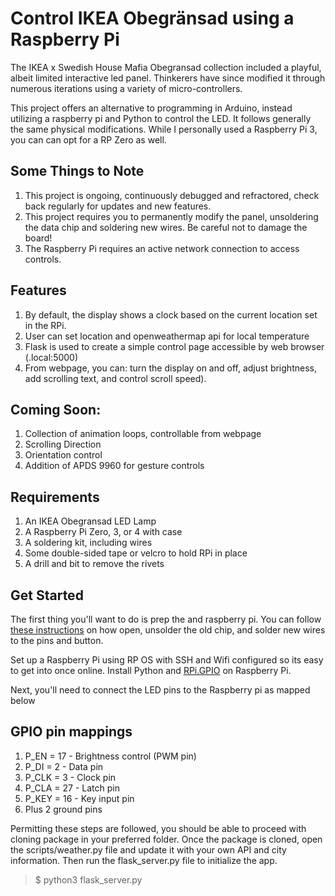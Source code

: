 # Control IKEA Obegränsad using a Raspberry Pi
The IKEA x Swedish House Mafia Obegransad collection included a playful, albeit limited interactive led panel. Thinkerers have since modified it through numerous iterations using a variety of micro-controllers. 

This project offers an alternative to programming in Arduino, instead utilizing a raspberry pi and Python to control the LED. It follows generally the same physical modifications. While I personally used a Raspberry Pi 3, you can can opt for a RP Zero as well.

## Some Things to Note
1. This project is ongoing, continuously debugged and refractored, check back regularly for updates and new features.
2. This project requires you to permanently modify the panel, unsoldering the data chip and soldering new wires. Be careful not to damage the board!
3. The Raspberry Pi requires an active network connection to access controls.

## Features
1. By default, the display shows a clock based on the current location set in the RPi.
2. User can set location and openweathermap api for local temperature
3. Flask is used to create a simple control page accessible by web browser (<devicename>.local:5000)
4. From webpage, you can: turn the display on and off, adjust brightness, add scrolling text, and control scroll speed).

## Coming Soon:
1. Collection of animation loops, controllable from webpage
2. Scrolling Direction
3. Orientation control
4. Addition of APDS 9960 for gesture controls

## Requirements
1. An IKEA Obegransad LED Lamp
2. A Raspberry Pi Zero, 3, or 4 with case
3. A soldering kit, including wires
4. Some double-sided tape or velcro to hold RPi in place
5. A drill and bit to remove the rivets

## Get Started
The first thing you'll want to do is prep the and raspberry pi. 
You can follow [these instructions](https://github.com/ph1p/ikea-led-obegraensad?tab=readme-ov-file#the-panels) on how open, unsolder the old chip, and solder new wires to the pins and button. 

Set up a Raspberry Pi using RP OS with SSH and Wifi configured so its easy to get into once online.
Install Python and [RPi.GPIO](https://pypi.org/project/RPi.GPIO/) on Raspberry Pi.

Next, you'll need to connect the LED pins to the Raspberry pi as mapped below

## GPIO pin mappings
1. P_EN = 17     - Brightness control (PWM pin)
2. P_DI = 2      - Data pin
3. P_CLK = 3     - Clock pin
4. P_CLA = 27    - Latch pin
5. P_KEY = 16    - Key input pin
6. Plus 2 ground pins

Permitting these steps are followed, you should be able to proceed with cloning package in your preferred folder. Once the package is cloned, open the scripts/weather.py file and update it with your own API and city information. Then run the flask_server.py file to initialize the app.

> $ python3 flask_server.py

